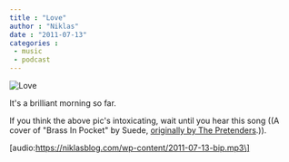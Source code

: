 ```yaml
---
title : "Love"
author : "Niklas"
date : "2011-07-13"
categories : 
 - music
 - podcast
---
```


![Love](https://niklasblog.com/wp-content/2011-07-13-love.gif)

It's a brilliant morning so far.

If you think the above pic's intoxicating, wait until you hear this song ((A cover of "Brass In Pocket" by Suede, [originally by The Pretenders](http://www.youtube.com/watch?v=-7Hy7uAb_eU).)).

\[audio:https://niklasblog.com/wp-content/2011-07-13-bip.mp3\]

